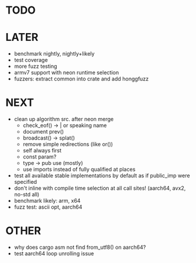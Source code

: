 # TODO

# LATER
* benchmark nightly, nightly+likely
* test coverage
* more fuzz testing
* armv7 support with neon runtime selection
* fuzzers: extract common into crate and add honggfuzz

# NEXT
* clean up algorithm src. after neon merge
  * check_eof() -> | or speaking name
  * document prev()
  * broadcast() -> splat()
  * remove simple redirections (like or())
  * self always first
  * const param?
  * type -> pub use (mostly)
  * use imports instead of fully qualified at places
* test all available stable implementations by default as if public_imp were specified
* don't inline with compile time selection at all call sites! (aarch64, avx2, no-std all)
* benchmark likely: arm, x64
* fuzz test: ascii opt, aarch64

# OTHER
* why does cargo asm not find from_utf8() on aarch64?
* test aarch64 loop unrolling issue